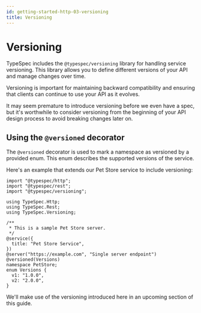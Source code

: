 ```yaml
---
id: getting-started-http-03-versioning
title: Versioning
---
```


# Versioning

TypeSpec includes the `@typespec/versioning` library for handling service versioning. This library allows you to define different versions of your API and manage changes over time.

Versioning is important for maintaining backward compatibility and ensuring that clients can continue to use your API as it evolves.

It may seem premature to introduce versioning before we even have a spec, but it's worthwhile to consider versioning from the beginning of your API design process to avoid breaking changes later on.

## Using the `@versioned` decorator

The `@versioned` decorator is used to mark a namespace as versioned by a provided enum. This enum describes the supported versions of the service.

Here's an example that extends our Pet Store service to include versioning:

```typespec
import "@typespec/http";
import "@typespec/rest";
import "@typespec/versioning";

using TypeSpec.Http;
using TypeSpec.Rest;
using TypeSpec.Versioning;

/**
 * This is a sample Pet Store server.
 */
@service({
  title: "Pet Store Service",
})
@server("https://example.com", "Single server endpoint")
@versioned(Versions)
namespace PetStore;
enum Versions {
  v1: "1.0.0",
  v2: "2.0.0",
}
```

We'll make use of the versioning introduced here in an upcoming section of this guide.

